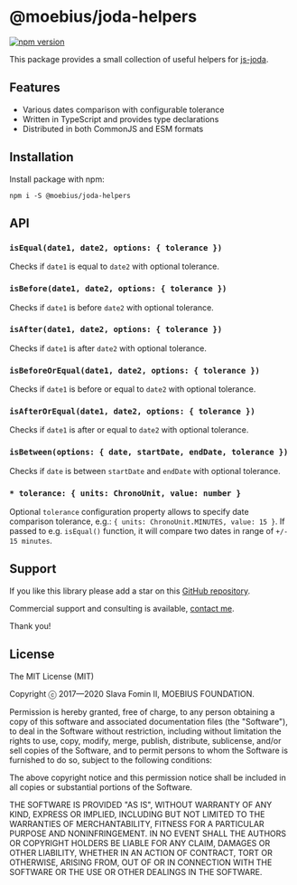 # @moebius/joda-helpers

[![npm version](https://badge.fury.io/js/%40moebius%2Fjoda-helpers.svg)](https://badge.fury.io/js/%40moebius%2Fjoda-helpers)


This package provides a small collection of useful helpers for [js-joda][js-joda].

## Features

- Various dates comparison with configurable tolerance
- Written in TypeScript and provides type declarations
- Distributed in both CommonJS and ESM formats


## Installation

Install package with npm:

`npm i -S @moebius/joda-helpers`


## API

### `isEqual(date1, date2, options: { tolerance })`

Checks if `date1` is equal to `date2` with optional tolerance.


### `isBefore(date1, date2, options: { tolerance })`

Checks if `date1` is before `date2` with optional tolerance.


### `isAfter(date1, date2, options: { tolerance })`

Checks if `date1` is after `date2` with optional tolerance.


### `isBeforeOrEqual(date1, date2, options: { tolerance })`

Checks if `date1` is before or equal to `date2` with optional tolerance.


### `isAfterOrEqual(date1, date2, options: { tolerance })`

Checks if `date1` is after or equal to `date2` with optional tolerance.


### `isBetween(options: { date, startDate, endDate, tolerance })`

Checks if `date` is between `startDate` and `endDate` with optional tolerance.


### `* tolerance: { units: ChronoUnit, value: number }`

Optional `tolerance` configuration property allows to specify date comparison
tolerance, e.g.: `{ units: ChronoUnit.MINUTES, value: 15 }`. If passed to e.g.
`isEqual()` function, it will compare two dates in range of `+/- 15 minutes`.


## Support

If you like this library please add a star on this [GitHub repository][repo-gh].

Commercial support and consulting is available, [contact me](mailto:slava@fomin.io).

Thank you!


## License

The MIT License (MIT)

Copyright ⓒ 2017—2020 Slava Fomin II, MOEBIUS FOUNDATION.

Permission is hereby granted, free of charge, to any person obtaining a copy
of this software and associated documentation files (the "Software"), to deal
in the Software without restriction, including without limitation the rights
to use, copy, modify, merge, publish, distribute, sublicense, and/or sell
copies of the Software, and to permit persons to whom the Software is
furnished to do so, subject to the following conditions:

The above copyright notice and this permission notice shall be included in
all copies or substantial portions of the Software.

THE SOFTWARE IS PROVIDED "AS IS", WITHOUT WARRANTY OF ANY KIND, EXPRESS OR
IMPLIED, INCLUDING BUT NOT LIMITED TO THE WARRANTIES OF MERCHANTABILITY,
FITNESS FOR A PARTICULAR PURPOSE AND NONINFRINGEMENT. IN NO EVENT SHALL THE
AUTHORS OR COPYRIGHT HOLDERS BE LIABLE FOR ANY CLAIM, DAMAGES OR OTHER
LIABILITY, WHETHER IN AN ACTION OF CONTRACT, TORT OR OTHERWISE, ARISING FROM,
OUT OF OR IN CONNECTION WITH THE SOFTWARE OR THE USE OR OTHER DEALINGS IN
THE SOFTWARE.


  [repo-gh]: https://github.com/moebiusmlm/joda-helpers
  [js-joda]: https://github.com/js-joda/js-joda
